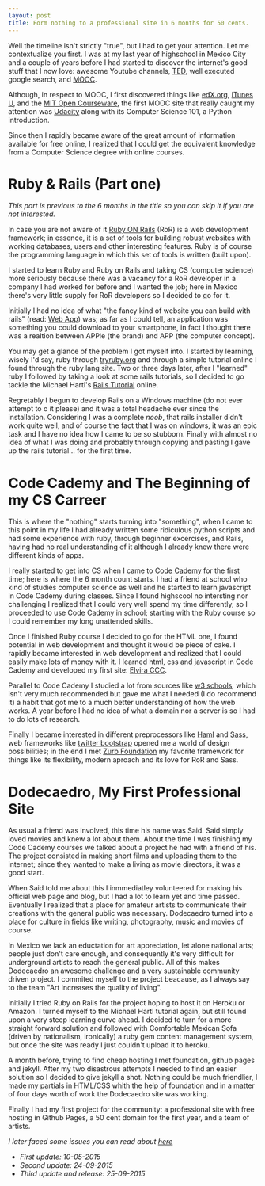 ```yaml
---
layout: post
title: Form nothing to a professional site in 6 months for 50 cents.
---
```


Well the timeline isn't strictly "true", but I had to get your attention. Let me contextualize you first. I was at my last year of highschool in Mexico City and a couple of years before I had started to discover the internet's good stuff that I now love: awesome Youtube channels, [TED](http://ted.com), well executed google search, and [MOOC](https://en.wikipedia.org/wiki/Massive_open_online_course).

Although, in respect to MOOC, I first discovered things like [edX.org](http://edx.org), [iTunes U](http://www.apple.com/education/ipad/itunes-u/), and the [MIT Open Courseware](http://ocw.mit.edu/index.htm), the first MOOC site that really caught my attention was [Udacity](http://udacity.com) along with its Computer Science 101, a Python introduction. 

Since then I rapidly became aware of the great amount of information available for free online, I realized that I could get the equivalent knowledge from a Computer Science degree with online courses.

# Ruby & Rails (Part one)

*This part is previous to the 6 months in the title so you can skip it if you are not interested.*

In case you are not aware of it [Ruby ON Rails](https://en.wikipedia.org/wiki/Ruby_on_Rails) (RoR) is a web development framework; in essence, it is a set of tools for building robust websites with working databases, users and other interesting features. Ruby is of course the programming language in which this set of tools is written (built upon).

I started to learn Ruby and Ruby on Rails and taking CS (computer science) more seriously because there was a vacancy for a  RoR developer in a company I had worked for before and I wanted the job; here in Mexico there's very little supply for RoR developers so I decided to go for it.

Initially I had no idea of what "the fancy kind of website you can build with rails" (read: [Web App](https://en.wikipedia.org/wiki/Web_application)) was; as far as I could tell, an application was something you could download to your smartphone, in fact I thought there was a realtion between APPle (the brand) and APP (the computer concept). 

You may get a glance of the problem I got myself into. I started by learning, wisely I'd say, ruby through [tryruby.org](http://tryruby.org) and through a simple tutorial online I found through the ruby lang site. Two or three days later, after I "learned" ruby I followed by taking a look at some rails tutorials, so I decided to go tackle the Michael Hartl's [Rails Tutorial](http://railstutorial.org/book) online.

Regretably I begun to develop Rails on a Windows machine (do not ever attempt to  o it please) and it was a total headache ever since the installation. Considering I was a complete *noob*, that rails installer didn't work quite well, and of course the fact that I was on windows, it was an epic task and I have no idea how I came to be so stubborn. Finally with almost no idea of what I was doing and probably through copying and pasting I gave up the rails tutorial... for the first time.

# Code Cademy and The Beginning of my CS Carreer

This is where the "nothing" starts turning into "something", when I came to this point in my life I had already written some ridiculous python scripts and had some experience with ruby, through beginner excercises, and Rails, having had no real understanding of it although I already knew there were different kinds of apps.

I really started to get into CS  when I came to [Code Cademy](https://codecaedemy.com) for the first time; here is where the 6 month count starts. I had a friend at school who kind of studies computer science as well and he started to learn javascript in Code Cademy during classes. Since I found highscool no intersting nor challenging I realized that I could very well spend my time differently, so I proceeded to use Code Cademy in school; starting with the Ruby course so I could remember my long unattended skills.

Once I finished Ruby course I decided to go for the HTML one, I found potential in web development and thought it would be piece of cake. I rapidly became interested in web development and realized that I could easily make lots of money with it. I  learned html, css and javascript in  Code Cademy and developed my first site: [Elvira CCC](http://elviraccc.com).

Parallel to Code Cademy I studied a lot from sources like [w3 schools](http://w3schools.com), which isn't very much recommended but gave me what I needed (I do recommend it) a habit that got me to a much better understanding of how the web works. A year before I had no idea of what a domain nor a server is so I had to do lots of research.

Finally I became interested in different preprocessors like [Haml](http://http://haml.info) and [Sass](http://sass-lang.org), web frameworks like [twitter bootstrap](http://getbootstrap.com) opened me a world of design possibilities; in the end I met [Zurb Foundation](http://foundation.zurb.com) my  favorite framework for things like its flexibility, modern aproach and its love for RoR and Sass.

# Dodecaedro, My First Professional Site

As usual a friend was involved, this time his name was Said. Said simply loved movies and knew a lot about them. About the time I was finishing my Code Cademy courses we talked about a project he had with a friend of his. The project consisted in making short films and uploading them to the internet; since they wanted to make a living as movie directors, it was a good start.

When Said told me about this I inmmediatley volunteered for making his official web page and blog, but I had a lot to learn yet and time passed. Eventually I realized that a place for amateur artists to communicate their creations with the general public was necessary. Dodecaedro turned into a place for culture in fields like writing, photography, music and movies of course. 

In Mexico we lack an eductation for art appreciation, let alone national arts; people just don't care enough, and consequently it's very difficult for underground artists to reach the general public. All of this makes Dodecaedro an awesome challenge and a very sustainable community driven project. I commited myself to the project beacause, as I always say to the team "Art increases the quality of living".

Initially I tried Ruby on Rails for the project hoping to host it on Heroku or Amazon. I turned myself to the Michael Hartl tutorial again, but still found upon a very steep learning curve ahead. I decided to turn for a more straight forward solution and followed with Comfortable Mexican Sofa (driven by nationalism, ironically) a ruby gem content management system, but once the site was ready I just couldn't upload it to heroku.

A month before, trying to find cheap hosting I met foundation, github pages and jekyll. After my two disastrous attempts I needed to find an easier solution so I decided to give jekyll a shot. Nothing could be much friendlier, I made my partials in HTML/CSS whith the help of foundation and in a matter of four days worth of work the Dodecaedro site was working.

Finally I had my first project for the community: a professional site with free hosting in Github Pages, a 50 cent domain for the first year, and a team of artists.

*I later faced some issues you can read about [here](//sebastianls.com/blog/2015/09/24/jekyllpub.html)*

+ *First update: 10-05-2015*
+ *Second update: 24-09-2015*
+ *Third update and release: 25-09-2015*